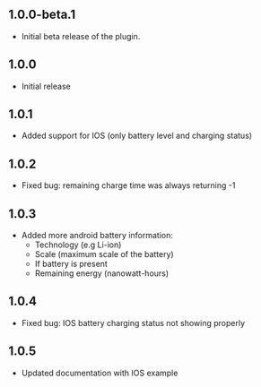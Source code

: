## 1.0.0-beta.1

* Initial beta release of the plugin.

## 1.0.0

* Initial release

## 1.0.1

* Added support for IOS (only battery level and charging status)

## 1.0.2

* Fixed bug: remaining charge time was always returning -1

## 1.0.3

* Added more android battery information:
    - Technology (e.g Li-ion)
    - Scale (maximum scale of the battery)
    - If battery is present
    - Remaining energy (nanowatt-hours)

## 1.0.4

* Fixed bug: IOS battery charging status not showing properly

## 1.0.5

* Updated documentation with IOS example